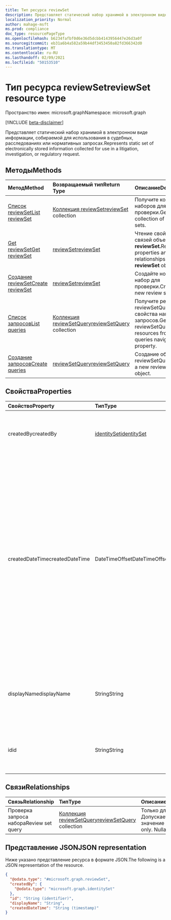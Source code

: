```yaml
---
title: Тип ресурса reviewSet
description: Представляет статический набор хранимой в электронном виде информации, собираемой для использования в судебных, расследованиях или нормативных запросах.
localization_priority: Normal
author: mahage-msft
ms.prod: compliance
doc_type: resourcePageType
ms.openlocfilehash: b6234fafbf0d6e36d5dcbb4143956447e26d3a0f
ms.sourcegitcommit: eb31a6b4a582a59b44df3453450a82fd366342d0
ms.translationtype: MT
ms.contentlocale: ru-RU
ms.lasthandoff: 02/09/2021
ms.locfileid: "50153510"
---
```

# <a name="reviewset-resource-type"></a><span data-ttu-id="62d09-103">Тип ресурса reviewSet</span><span class="sxs-lookup"><span data-stu-id="62d09-103">reviewSet resource type</span></span>

<span data-ttu-id="62d09-104">Пространство имен: microsoft.graph</span><span class="sxs-lookup"><span data-stu-id="62d09-104">Namespace: microsoft.graph</span></span>

[!INCLUDE [beta-disclaimer](../../includes/beta-disclaimer.md)]

<span data-ttu-id="62d09-105">Представляет статический набор хранимой в электронном виде информации, собираемой для использования в судебных, расследованиях или нормативных запросах.</span><span class="sxs-lookup"><span data-stu-id="62d09-105">Represents static set of electronically stored information collected for use in a litigation, investigation, or regulatory request.</span></span>

## <a name="methods"></a><span data-ttu-id="62d09-106">Методы</span><span class="sxs-lookup"><span data-stu-id="62d09-106">Methods</span></span>

| <span data-ttu-id="62d09-107">Метод</span><span class="sxs-lookup"><span data-stu-id="62d09-107">Method</span></span>       | <span data-ttu-id="62d09-108">Возвращаемый тип</span><span class="sxs-lookup"><span data-stu-id="62d09-108">Return Type</span></span> | <span data-ttu-id="62d09-109">Описание</span><span class="sxs-lookup"><span data-stu-id="62d09-109">Description</span></span> |
|:-------------|:------------|:------------|
| [<span data-ttu-id="62d09-110">Список reviewSet</span><span class="sxs-lookup"><span data-stu-id="62d09-110">List reviewSet</span></span>](../api/reviewset-list.md) | <span data-ttu-id="62d09-111">[Коллекция reviewSet](reviewset.md)</span><span class="sxs-lookup"><span data-stu-id="62d09-111">[reviewSet](reviewset.md) collection</span></span> | <span data-ttu-id="62d09-112">Получите коллекцию наборов для проверки.</span><span class="sxs-lookup"><span data-stu-id="62d09-112">Get a collection of review sets.</span></span> |
| [<span data-ttu-id="62d09-113">Get reviewSet</span><span class="sxs-lookup"><span data-stu-id="62d09-113">Get reviewSet</span></span>](../api/reviewset-get.md) | [<span data-ttu-id="62d09-114">reviewSet</span><span class="sxs-lookup"><span data-stu-id="62d09-114">reviewSet</span></span>](reviewset.md) | <span data-ttu-id="62d09-115">Чтение свойств и связей объекта **reviewSet.**</span><span class="sxs-lookup"><span data-stu-id="62d09-115">Read the properties and relationships of a **reviewSet** object.</span></span> |
| [<span data-ttu-id="62d09-116">Создание reviewSet</span><span class="sxs-lookup"><span data-stu-id="62d09-116">Create reviewSet</span></span>](../api/reviewset-post.md) | [<span data-ttu-id="62d09-117">reviewSet</span><span class="sxs-lookup"><span data-stu-id="62d09-117">reviewSet</span></span>](reviewset.md) | <span data-ttu-id="62d09-118">Создайте новый набор для проверки.</span><span class="sxs-lookup"><span data-stu-id="62d09-118">Create a new review set.</span></span> |
| [<span data-ttu-id="62d09-119">Список запросов</span><span class="sxs-lookup"><span data-stu-id="62d09-119">List queries</span></span>](../api/reviewsetquery-list.md)|<span data-ttu-id="62d09-120">[Коллекция reviewSetQuery](../resources/reviewsetquery.md)</span><span class="sxs-lookup"><span data-stu-id="62d09-120">[reviewSetQuery](../resources/reviewsetquery.md) collection</span></span>|<span data-ttu-id="62d09-121">Получите ресурсы reviewSetQuery из свойства навигации запросов.</span><span class="sxs-lookup"><span data-stu-id="62d09-121">Get the reviewSetQuery resources from the queries navigation property.</span></span>|
| [<span data-ttu-id="62d09-122">Создание запросов</span><span class="sxs-lookup"><span data-stu-id="62d09-122">Create queries</span></span>](../api/reviewsetquery-post.md)|[<span data-ttu-id="62d09-123">reviewSetQuery</span><span class="sxs-lookup"><span data-stu-id="62d09-123">reviewSetQuery</span></span>](../resources/reviewsetquery.md)|<span data-ttu-id="62d09-124">Создание объекта reviewSetQuery.</span><span class="sxs-lookup"><span data-stu-id="62d09-124">Create a new reviewSetQuery object.</span></span>|

## <a name="properties"></a><span data-ttu-id="62d09-125">Свойства</span><span class="sxs-lookup"><span data-stu-id="62d09-125">Properties</span></span>

| <span data-ttu-id="62d09-126">Свойство</span><span class="sxs-lookup"><span data-stu-id="62d09-126">Property</span></span>     | <span data-ttu-id="62d09-127">Тип</span><span class="sxs-lookup"><span data-stu-id="62d09-127">Type</span></span>        | <span data-ttu-id="62d09-128">Описание</span><span class="sxs-lookup"><span data-stu-id="62d09-128">Description</span></span> |
|:-------------|:------------|:------------|
|<span data-ttu-id="62d09-129">createdBy</span><span class="sxs-lookup"><span data-stu-id="62d09-129">createdBy</span></span>        | [<span data-ttu-id="62d09-130">identitySet</span><span class="sxs-lookup"><span data-stu-id="62d09-130">identitySet</span></span>](/graph/api/resources/identityset) | <span data-ttu-id="62d09-131">Пользователь, создавший набор для проверки.</span><span class="sxs-lookup"><span data-stu-id="62d09-131">The user who created the review set.</span></span> <span data-ttu-id="62d09-132">Только для чтения.</span><span class="sxs-lookup"><span data-stu-id="62d09-132">Read-only.</span></span> |
|<span data-ttu-id="62d09-133">createdDateTime</span><span class="sxs-lookup"><span data-stu-id="62d09-133">createdDateTime</span></span>  |<span data-ttu-id="62d09-134">DateTimeOffset</span><span class="sxs-lookup"><span data-stu-id="62d09-134">DateTimeOffset</span></span>| <span data-ttu-id="62d09-135">Дата и время создания набора для проверки.</span><span class="sxs-lookup"><span data-stu-id="62d09-135">The datetime when the review set was created.</span></span> <span data-ttu-id="62d09-136">Тип Timestamp представляет сведения о времени и дате с использованием формата ISO 8601 (всегда применяется формат UTC).</span><span class="sxs-lookup"><span data-stu-id="62d09-136">The Timestamp type represents date and time information using ISO 8601 format and is always in UTC time.</span></span> <span data-ttu-id="62d09-137">Например, значение полуночи 1 января 2014 г. в формате UTC выглядит так: `'2014-01-01T00:00:00Z'`.</span><span class="sxs-lookup"><span data-stu-id="62d09-137">For example, midnight UTC on Jan 1, 2014 would look like this: `'2014-01-01T00:00:00Z'`.</span></span> <span data-ttu-id="62d09-138">Только для чтения.</span><span class="sxs-lookup"><span data-stu-id="62d09-138">Read-only.</span></span> |
|<span data-ttu-id="62d09-139">displayName</span><span class="sxs-lookup"><span data-stu-id="62d09-139">displayName</span></span>      |<span data-ttu-id="62d09-140">String</span><span class="sxs-lookup"><span data-stu-id="62d09-140">String</span></span>| <span data-ttu-id="62d09-141">Имя набора для проверки.</span><span class="sxs-lookup"><span data-stu-id="62d09-141">The review set name.</span></span> <span data-ttu-id="62d09-142">Имя уникально с максимальным ограничением в 64 символа.</span><span class="sxs-lookup"><span data-stu-id="62d09-142">Name is unique with a maximum limit of 64 characters.</span></span> |
|<span data-ttu-id="62d09-143">id</span><span class="sxs-lookup"><span data-stu-id="62d09-143">id</span></span>               |<span data-ttu-id="62d09-144">String</span><span class="sxs-lookup"><span data-stu-id="62d09-144">String</span></span>| <span data-ttu-id="62d09-145">Уникальный идентификатор набора для проверки.</span><span class="sxs-lookup"><span data-stu-id="62d09-145">The review set unique identifier.</span></span> <span data-ttu-id="62d09-146">Только для чтения.</span><span class="sxs-lookup"><span data-stu-id="62d09-146">Read-only.</span></span> |

## <a name="relationships"></a><span data-ttu-id="62d09-147">Связи</span><span class="sxs-lookup"><span data-stu-id="62d09-147">Relationships</span></span>

| <span data-ttu-id="62d09-148">Связь</span><span class="sxs-lookup"><span data-stu-id="62d09-148">Relationship</span></span> | <span data-ttu-id="62d09-149">Тип</span><span class="sxs-lookup"><span data-stu-id="62d09-149">Type</span></span>        | <span data-ttu-id="62d09-150">Описание</span><span class="sxs-lookup"><span data-stu-id="62d09-150">Description</span></span> |
|:-------------|:------------|:------------|
| <span data-ttu-id="62d09-151">Проверка запроса набора</span><span class="sxs-lookup"><span data-stu-id="62d09-151">Review set query</span></span> |<span data-ttu-id="62d09-152">[Коллекция reviewSetQuery](reviewsetquery.md)</span><span class="sxs-lookup"><span data-stu-id="62d09-152">[reviewSetQuery](reviewsetquery.md) collection</span></span>| <span data-ttu-id="62d09-p105">Только для чтения. Допускается значение null.</span><span class="sxs-lookup"><span data-stu-id="62d09-p105">Read-only. Nullable.</span></span>|

## <a name="json-representation"></a><span data-ttu-id="62d09-155">Представление JSON</span><span class="sxs-lookup"><span data-stu-id="62d09-155">JSON representation</span></span>

<span data-ttu-id="62d09-156">Ниже указано представление ресурса в формате JSON.</span><span class="sxs-lookup"><span data-stu-id="62d09-156">The following is a JSON representation of the resource.</span></span>

<!-- {
  "blockType": "resource",
  "optionalProperties": [

  ],
  "@odata.type": "microsoft.graph.reviewSet",
  "keyProperty": "id"
}-->

```json
{
  "@odata.type": "#microsoft.graph.reviewSet",
  "createdBy": {
    "@odata.type": "microsoft.graph.identitySet"
  },
  "id": "String (identifier)",
  "displayName": "String",
  "createdDateTime": "String (timestamp)"
}
```

<!-- uuid: 16cd6b66-4b1a-43a1-adaf-3a886856ed98
2019-02-04 14:57:30 UTC -->
<!-- {
  "type": "#page.annotation",
  "description": "reviewSet resource",
  "keywords": "",
  "section": "documentation",
  "tocPath": ""
}-->
